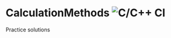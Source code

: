 # CalculationMethods ![C/C++ CI](https://github.com/sMeDDveD/CalculationMethods/workflows/C/C++%20CI/badge.svg)
Practice solutions
